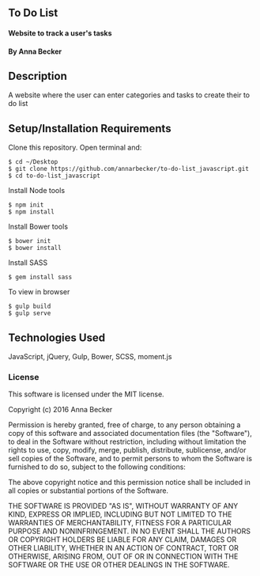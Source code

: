 ## To Do List

#### Website to track a user's tasks

#### By Anna Becker

## Description
 A website where the user can enter categories and tasks to create their to do list

## Setup/Installation Requirements

Clone this repository. Open terminal and:

```
$ cd ~/Desktop
$ git clone https://github.com/annarbecker/to-do-list_javascript.git
$ cd to-do-list_javascript
```

Install Node tools
```
$ npm init
$ npm install
```
Install Bower tools
```
$ bower init
$ bower install
```

Install SASS
```
$ gem install sass
```

To view in browser
```
$ gulp build
$ gulp serve
```

## Technologies Used

JavaScript, jQuery, Gulp, Bower, SCSS, moment.js

### License

This software is licensed under the MIT license.

Copyright (c) 2016 Anna Becker

Permission is hereby granted, free of charge, to any person obtaining a copy of this software and associated documentation files (the "Software"), to deal in the Software without restriction, including without limitation the rights to use, copy, modify, merge, publish, distribute, sublicense, and/or sell copies of the Software, and to permit persons to whom the Software is furnished to do so, subject to the following conditions:

The above copyright notice and this permission notice shall be included in all copies or substantial portions of the Software.

THE SOFTWARE IS PROVIDED "AS IS", WITHOUT WARRANTY OF ANY KIND, EXPRESS OR IMPLIED, INCLUDING BUT NOT LIMITED TO THE WARRANTIES OF MERCHANTABILITY, FITNESS FOR A PARTICULAR PURPOSE AND NONINFRINGEMENT. IN NO EVENT SHALL THE AUTHORS OR COPYRIGHT HOLDERS BE LIABLE FOR ANY CLAIM, DAMAGES OR OTHER LIABILITY, WHETHER IN AN ACTION OF CONTRACT, TORT OR OTHERWISE, ARISING FROM, OUT OF OR IN CONNECTION WITH THE SOFTWARE OR THE USE OR OTHER DEALINGS IN THE SOFTWARE.
